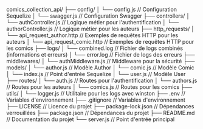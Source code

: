comics_collection_api/
├── config/
│   └── config.js               // Configuration Sequelize
│   └── swagger.js              // Configuration Swagger
├── controllers/
│   └── authController.js       // Logique métier pour l'authentification
│   └── authorController.js     // Logique métier pour les auteurs
├── http_requests/
│   └── api_request_author.http // Exemples de requêtes HTTP pour les auteurs
│   └── api_request_comic.http  // Exemples de requêtes HTTP pour les comics
├── logs/
│   └── combined.log            // Fichier de logs combinés (informations et erreurs)
│   └── error.log               // Fichier de logs des erreurs
├── middlewares/
│   └── authMiddleware.js       // Middleware pour la sécurité
├── models/
│   └── author.js               // Modèle Author
│   └── comic.js                // Modèle Comic
│   └── index.js                // Point d'entrée Sequelize
│   └── user.js                 // Modèle User
├── routes/
│   └── auth.js                 // Routes pour l'authentification
│   └── authors.js              // Routes pour les auteurs
│   └── comics.js               // Routes pour les comics
├── utils/
│   └── logger.js               // Utilitaire pour les logs avec winston
├── .env                        // Variables d'environnement
├── .gitignore                  // Variables d'environnement
├── LICENSE                     // Licence du projet
├── package-lock.json           // Dépendances verrouillées
├── package.json                // Dépendances du projet
├── README.md                   // Documentation du projet
└── server.js                   // Point d'entrée principal
